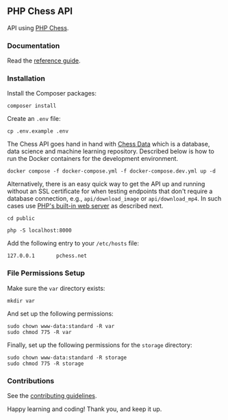 ## PHP Chess API

API using [PHP Chess](https://github.com/chesslablab/php-chess).

### Documentation

Read the [reference guide](https://www.chesslablab.com/documentation/).

### Installation

Install the Composer packages:
```
composer install
```

Create an `.env` file:

```
cp .env.example .env
```

The Chess API goes hand in hand with [Chess Data](https://github.com/chesslablab/chess-data) which is a database, data science and machine learning repository. Described below is how to run the Docker containers for the development environment.

```
docker compose -f docker-compose.yml -f docker-compose.dev.yml up -d
```

Alternatively, there is an easy quick way to get the API up and running without an SSL certificate for when testing endpoints that don't require a database connection, e.g., `api/download_image` or `api/download_mp4`. In such cases use [PHP's built-in web server](https://www.php.net/manual/en/features.commandline.webserver.php) as described next.

```
cd public
```
```
php -S localhost:8000
```

Add the following entry to your `/etc/hosts` file:

```
127.0.0.1       pchess.net
```

### File Permissions Setup

Make sure the `var` directory exists:

```
mkdir var
```

And set up the following permissions:

```
sudo chown www-data:standard -R var
sudo chmod 775 -R var
```

Finally, set up the following permissions for the `storage` directory:

```
sudo chown www-data:standard -R storage
sudo chmod 775 -R storage
```

### Contributions

See the [contributing guidelines](https://github.com/chesslablab/chess-api/blob/main/CONTRIBUTING.md).

Happy learning and coding! Thank you, and keep it up.
